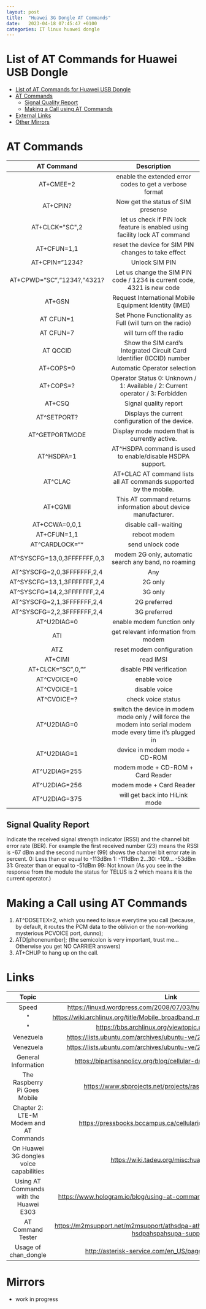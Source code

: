 ```yaml
---
layout: post
title:  "Huawei 3G Dongle AT Commands"
date:   2023-04-18 07:45:47 +0100
categories: IT linux huawei dongle  
---
```


# List of AT Commands for Huawei USB Dongle

- [List of AT Commands for Huawei USB Dongle](#list-of-at-commands-for-huawei-usb-dongle)
- [AT Commands](#at-commands)
  - [Signal Quality Report](#signal-quality-report)
  - [Making a Call using AT Commands](#making-a-call-using-at-commands)
- [External Links](#links)
- [Other Mirrors](#mirrors)

# AT Commands

|         AT Command          |                                                  Description                                                  |
| :-------------------------: | :-----------------------------------------------------------------------------------------------------------: |
|          AT+CMEE=2          |                            enable the extended error codes to get a verbose format                            |
|          AT+CPIN?           |                                      Now get the status of SIM presense                                       |
|       AT+CLCK="SC",2        |                  let us check if PIN lock feature is enabled using facility lock AT command                   |
|         AT+CFUN=1,1         |                              reset the device for SIM PIN changes to take effect                              |
|       AT+CPIN=”1234?        |                                                Unlock SIM PIN                                                 |
| AT+CPWD=”SC”,”1234?,”4321?  |                    Let us change the SIM PIN code / 1234 is current code, 4321 is new code                    |
|           AT+GSN            |                            Request International Mobile Equipment Identity (IMEI)                             |
|          AT CFUN=1          |                           Set Phone Functionality as Full (will turn on the radio)                            |
|          AT CFUN=7          |                                            will turn off the radio                                            |
|          AT QCCID           |                     Show the SIM card’s Integrated Circuit Card Identifier (ICCID) number                     |
|          AT+COPS=0          |                                         Automatic Operator selection                                          |
|          AT+COPS=?          |                Operator Status 0: Unknown / 1: Available / 2: Current operator / 3: Forbidden                 |
|           AT+CSQ            |                                             Signal quality report                                             |
|         AT^SETPORT?         |                               Displays the current configuration of the device.                               |
|       AT^GETPORTMODE        |                                 Display mode modem that is currently active.                                  |
|         AT^HSDPA=1          |                           AT^HSDPA command is used to enable/disable HSDPA support.                           |
|           AT^CLAC           |                       AT+CLAC AT command lists all AT commands supported by the mobile.                       |
|           AT+CGMI           |                        This AT command returns information about device manufacturer.                         |
|        AT+CCWA=0,0,1        |                                             disable call-waiting                                              |
|         AT+CFUN=1,1         |                                                 reboot modem                                                  |
|    AT^CARDLOCK=“<code>”     |                                               send unlock code                                                |
| AT^SYSCFG=13,0,3FFFFFFF,0,3 |                             modem 2G only, automatic search any band, no roaming                              |
| AT^SYSCFG=2,0,3FFFFFFF,2,4  |                                                      Any                                                      |
| AT^SYSCFG=13,1,3FFFFFFF,2,4 |                                                    2G only                                                    |
| AT^SYSCFG=14,2,3FFFFFFF,2,4 |                                                    3G only                                                    |
| AT^SYSCFG=2,1,3FFFFFFF,2,4  |                                                 2G preferred                                                  |
| AT^SYSCFG=2,2,3FFFFFFF,2,4  |                                                 3G preferred                                                  |
|         AT^U2DIAG=0         |                                          enable modem function only                                           |
|             ATI             |                                      get relevant information from modem                                      |
|             ATZ             |                                           reset modem configuration                                           |
|           AT+CIMI           |                                                   read IMSI                                                   |
|   AT+CLCK=“SC”,0,”<pin>”    |                                           disable PIN verification                                            |
|         AT^CVOICE=0         |                                                 enable voice                                                  |
|         AT^CVOICE=1         |                                                 disable voice                                                 |
|         AT^CVOICE=?         |                                              check voice status                                               |
|         AT^U2DIAG=0         | switch the device in modem mode only / will force the modem into serial modem mode every time it’s plugged in |
|         AT^U2DIAG=1         |                                         device in modem mode + CD-ROM                                         |
|        AT^U2DIAG=255        |                                       modem mode + CD-ROM + Card Reader                                       |
|        AT^U2DIAG=256        |                                           modem mode + Card Reader                                            |
|        AT^U2DIAG=375        |                                        will  get back into HiLink mode                                        |

## Signal Quality Report 
Indicate the received signal strength indicator (RSSI) and the channel bit error rate (BER). For example the first received number (23) means the RSSI is -67 dBm and the second number (99) shows the channel bit error rate in percent. 0: Less than or equal to -113dBm  1: -111dBm 2…30: -109… -53dBm 31: Greater than or equal to -51dBm 99: Not known (As you see in the response from the module the status for TELUS is 2 which means it is the current operator.)

# Making a Call using AT Commands
1. AT^DDSETEX=2, which you need to issue everytime you call (because, by default, it routes the PCM data to the oblivion or the non-working mysterious PCVOICE port, dunno);
2. ATD[phonenumber]; (the semicolon is very important, trust me… Otherwise you get NO CARRIER answers)
3. AT+CHUP to hang up on the call.

# Links

|                  Topic                  |                                              Link                                              |
| :-------------------------------------: | :--------------------------------------------------------------------------------------------: |
|                  Speed                  |                 https://linuxd.wordpress.com/2008/07/03/huawei-hspda-3g-modem/                 |
|                    "                    |          https://wiki.archlinux.org/title/Mobile_broadband_modem#Low_connection_speed          |
|                    "                    |                       https://bbs.archlinux.org/viewtopic.php?id=111513                        |
|                Venezuela                |               https://lists.ubuntu.com/archives/ubuntu-ve/2009-March/003814.html               |
|                Venezuela                |               https://lists.ubuntu.com/archives/ubuntu-ve/2009-March/003814.html               |
|           General Information           |              https://bipartisanpolicy.org/blog/cellular-data-and-digital-divide/               |
|      The Raspberry Pi Goes Mobile       |                   https://www.sbprojects.net/projects/raspberrypi/mobile.php                   |
| Chapter 2: LTE-M Modem and AT Commands  |                 https://pressbooks.bccampus.ca/cellulariot/chapter/chapter-2/                  |
| On Huawei 3G dongles voice capabilities |                           https://wiki.tadeu.org/misc:huaweii-voice                            |
| Using AT Commands with the Huawei E303  |              https://www.hologram.io/blog/using-at-commands-with-the-huawei-e303/              |
|            AT Command Tester            | https://m2msupport.net/m2msupport/athsdpa-athspa-athsupa-enabledisable-hsdpahspahsupa-support/ |
|          Usage of chan_dongle           |                     http://asterisk-service.com/en_US/page/chan-dongle-use                     |

# Mirrors
- work in progress
